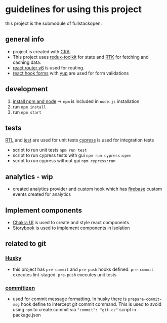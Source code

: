 # guidelines for using this project

this project is the submodule of fullstackopen.

## general info

- project is created with [CRA](https://create-react-app.dev/).
- This project uses [redux-toolkit](https://redux-toolkit.js.org/) for state and
  [RTK](https://redux-toolkit.js.org/rtk-query/overview) for fetching and caching data.
- [react router v6](https://reactrouter.com/docs/en/v6/getting-started/overview) is used for routing.
- [react hook forms](https://react-hook-form.com/) with [yup](https://www.npmjs.com/package/yup) are used for form validations

## development

1. [install npm and node](https://nodejs.org/en/download/) -> `npm` is included in `node.js` installation
2. run `npm install`
3. run `npm start`

## tests

[RTL](https://testing-library.com/docs/react-testing-library/intro/) and [jest](https://jestjs.io/) are used for unit tests
[cypress](https://www.cypress.io/) is used for integration tests

- script to run unit tests `npm run test`
- script to run cypress tests with gui `npm run cypress:open`
- script to run cypress without gui `npm cypress:run`

## analytics - wip

- created analytics provider and custom hook which has [firebase](https://firebase.google.com/) custom events created for analytics

## Implement components

- [Chakra UI](https://chakra-ui.com/) is used to create and style react components
- [Storybook](https://storybook.js.org/) is used to implement components in isolation

## related to git

### [Husky](https://www.npmjs.com/package/husky)

- this project has `pre-commit` and `pre-push` hooks defined. `pre-commit` executes lint-staged. `pre-push` executes unit tests

### [commitizen](https://github.com/commitizen/cz-cli)

- used for commit message formatting. In husky there is `prepare-commit-msg` hook define to intercept
  git commit command. This is used to avoid using `npm` to create commit via `"commit": "git-cz"` script in package.json
